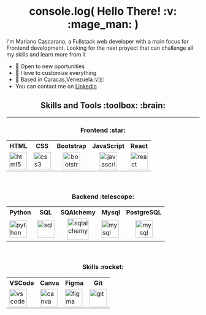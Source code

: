 <h1 align="center">
console.log( Hello There! :v: :mage_man:  )
</h1>


I'm Mariano Cascarano, a Fullstack web developer with a main focus for Frontend development.
Looking for the next proyect that can challenge all my skills and learn more from it

- :gem: Open to new oportunities
- :art: I love to customize everything
- :round_pushpin: Based in Caracas,Venezuela :venezuela:
- You can contact me on [LinkedIn](https://www.linkedin.com/in/marianocascarano/)



<h2 align="center">
Skills and Tools :toolbox: :brain:
</h2>

* * *


<h3 align="center">
Frontend :star:
</h3>

<table align="center">
  <tr>
    <th>HTML</th>
    <th>CSS</th>
    <th>Bootstrap</th>
    <th>JavaScript</th>
    <th>React</th>
  </tr>
  <tr>
    <td><img src="https://cdn.jsdelivr.net/gh/devicons/devicon/icons/html5/html5-original.svg" alt="html5" width="45" height="45"/></td>
    <td><img src="https://cdn.jsdelivr.net/gh/devicons/devicon/icons/css3/css3-original.svg" alt="css3" width="45" height="45"/></td>
    <td align="center"><img src="https://cdn.jsdelivr.net/gh/devicons/devicon/icons/bootstrap/bootstrap-original.svg" alt="bootstrap" width="45" height="45"/></td>
    <td align="center"><img src="https://cdn.jsdelivr.net/gh/devicons/devicon/icons/javascript/javascript-original.svg" alt="javascript" width="45" height="45" /></td>
    <td><img src="https://cdn.jsdelivr.net/gh/devicons/devicon/icons/react/react-original.svg" alt="react" width="45" height="45" /></td>
  </tr>
</table>

<p>&nbsp;</p>

<h3 align="center">
Backend :telescope:
</h3>

<table align="center">
  <tr>
    <th>Python</th>
    <th>SQL</th>
    <th>SQAlchemy</th>
    <th>Mysql</th>
    <th>PostgreSQL</th>
  </tr>
  <tr>
    <td><img src="https://cdn.jsdelivr.net/gh/devicons/devicon/icons/python/python-original.svg" alt="python" width="45" height="45" /></td>
    <td><img src="https://i.imgur.com/aXtGQv4.png" alt="sql" width="45" height="45"/></td>
    <td align="center"><img src="https://cdn.jsdelivr.net/gh/devicons/devicon/icons/sqlalchemy/sqlalchemy-original.svg" alt="sqlalchemy" width="55" height="55"/></td>
    <td><img src="https://cdn.jsdelivr.net/gh/devicons/devicon/icons/mysql/mysql-original.svg" alt="mysql" width="45" height="45"/></td>
    <td align="center"><img src="https://cdn.jsdelivr.net/gh/devicons/devicon/icons/postgresql/postgresql-original.svg" alt="mysql" width="45" height="45"/></td>
  </tr>
</table>

<p>&nbsp;</p>

<h3 align="center">
Skills :rocket:
</h3>

<table align="center">
  <tr>
    <th>VSCode</th>
    <th>Canva</th>
    <th>Figma</th>
    <th>Git</th>
  </tr>
  <tr>
    <td><img src="https://cdn.jsdelivr.net/gh/devicons/devicon/icons/vscode/vscode-original.svg" alt="vscode" width="45" height="45"/></td>
    <td><img src="https://cdn.jsdelivr.net/gh/devicons/devicon/icons/canva/canva-original.svg" alt="canva" width="45" height="45"/></td> 
    <td><img src="https://cdn.jsdelivr.net/gh/devicons/devicon/icons/figma/figma-original.svg" alt="figma" width="45" height="45"/></td>
    <td><img src="https://cdn.jsdelivr.net/gh/devicons/devicon/icons/git/git-original.svg" alt="git" width="45" height="45"/></td>
  </tr>
</table>

  
